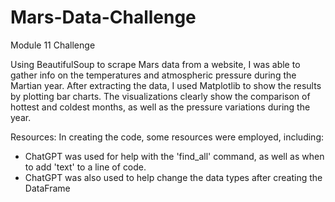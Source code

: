 # Mars-Data-Challenge
Module 11 Challenge

Using BeautifulSoup to scrape Mars data from a website, I was able to gather info on the temperatures and atmospheric pressure during the Martian year. After extracting the data, I used Matplotlib to show the results by plotting bar charts. The visualizations clearly show the comparison of hottest and coldest months, as well as the pressure variations during the year.

Resources:
In creating the code, some resources were employed, including:
- ChatGPT was used for help with the 'find_all' command, as well as when to add 'text' to a line of code.
- ChatGPT was also used to help change the data types after creating the DataFrame